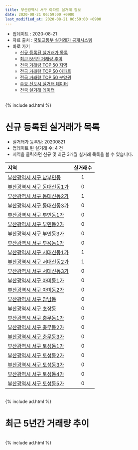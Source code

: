 ```yaml
---
title: 부산광역시 서구 아파트 실거래 정보
date: 2020-08-21 06:59:00 +0900
last_modified_at: 2020-08-21 06:59:00 +0900
---
```


* 업데이트 : 2020-08-21
* 자료 출처 : [국토교통부 실거래가 공개시스템](http://rt.molit.go.kr)
* 바로 가기
    * [신규 등록된 실거래가 목록](#신규-등록된-실거래가-목록)
    * [최근 5년간 거래량 추이](#최근-5년간-거래량-추이)
    * [전국 거래량 TOP 50 지역](https://inasie.github.io/apt-trade-info/최근-3개월-전국에서-가장-거래가-많이-발생한-지역)
    * [전국 거래량 TOP 50 아파트](https://inasie.github.io/apt-trade-info/최근-3개월-전국에서-가장-거래가-많이-발생한-아파트)
    * [전국 거래량 TOP 50 분양권](https://inasie.github.io/apt-trade-info/최근-3개월-전국에서-가장-거래가-많이-발생한-분양권)
    * [주요 신도시 실거래 데이터](https://inasie.github.io/apt-trade-info/주요-신도시)
    * [전국 실거래 데이터](https://inasie.github.io/apt-trade-info/전국)

<br>
{% include ad.html %}
<br>

# 신규 등록된 실거래가 목록
* 실거래가 등록일: 20200821
* 업데이트 된 실거래 수: 4 건
* 지역을 클릭하면 신규 및 최근 3개월 실거래 목록을 볼 수 있습니다.


|지역|실거래수|
|:---|:---:|
|[부산광역시 서구 남부민동](https://inasie.github.io/apt-trade-info/부산광역시-서구-남부민동)|1|
|[부산광역시 서구 동대신동1가](https://inasie.github.io/apt-trade-info/부산광역시-서구-동대신동1가)|0|
|[부산광역시 서구 동대신동2가](https://inasie.github.io/apt-trade-info/부산광역시-서구-동대신동2가)|1|
|[부산광역시 서구 동대신동3가](https://inasie.github.io/apt-trade-info/부산광역시-서구-동대신동3가)|0|
|[부산광역시 서구 부민동1가](https://inasie.github.io/apt-trade-info/부산광역시-서구-부민동1가)|0|
|[부산광역시 서구 부민동2가](https://inasie.github.io/apt-trade-info/부산광역시-서구-부민동2가)|0|
|[부산광역시 서구 부민동3가](https://inasie.github.io/apt-trade-info/부산광역시-서구-부민동3가)|0|
|[부산광역시 서구 부용동1가](https://inasie.github.io/apt-trade-info/부산광역시-서구-부용동1가)|0|
|[부산광역시 서구 서대신동1가](https://inasie.github.io/apt-trade-info/부산광역시-서구-서대신동1가)|1|
|[부산광역시 서구 서대신동2가](https://inasie.github.io/apt-trade-info/부산광역시-서구-서대신동2가)|1|
|[부산광역시 서구 서대신동3가](https://inasie.github.io/apt-trade-info/부산광역시-서구-서대신동3가)|0|
|[부산광역시 서구 아미동1가](https://inasie.github.io/apt-trade-info/부산광역시-서구-아미동1가)|0|
|[부산광역시 서구 아미동2가](https://inasie.github.io/apt-trade-info/부산광역시-서구-아미동2가)|0|
|[부산광역시 서구 암남동](https://inasie.github.io/apt-trade-info/부산광역시-서구-암남동)|0|
|[부산광역시 서구 초장동](https://inasie.github.io/apt-trade-info/부산광역시-서구-초장동)|0|
|[부산광역시 서구 충무동1가](https://inasie.github.io/apt-trade-info/부산광역시-서구-충무동1가)|0|
|[부산광역시 서구 충무동2가](https://inasie.github.io/apt-trade-info/부산광역시-서구-충무동2가)|0|
|[부산광역시 서구 충무동3가](https://inasie.github.io/apt-trade-info/부산광역시-서구-충무동3가)|0|
|[부산광역시 서구 토성동1가](https://inasie.github.io/apt-trade-info/부산광역시-서구-토성동1가)|0|
|[부산광역시 서구 토성동2가](https://inasie.github.io/apt-trade-info/부산광역시-서구-토성동2가)|0|
|[부산광역시 서구 토성동3가](https://inasie.github.io/apt-trade-info/부산광역시-서구-토성동3가)|0|
|[부산광역시 서구 토성동4가](https://inasie.github.io/apt-trade-info/부산광역시-서구-토성동4가)|0|
|[부산광역시 서구 토성동5가](https://inasie.github.io/apt-trade-info/부산광역시-서구-토성동5가)|0|


<br>
{% include ad.html %}
<br>

# 최근 5년간 거래량 추이


<div style="width:100%;">
    <canvas id="deal_progress" height="200"></canvas>
</div>

<script>
new Chart(document.getElementById("deal_progress"), {
    type: 'line',
    data: {
        labels: ['201508','201509','201510','201511','201512','201601','201602','201603','201604','201605','201606','201607','201608','201609','201610','201611','201612','201701','201702','201703','201704','201705','201706','201707','201708','201709','201710','201711','201712','201801','201802','201803','201804','201805','201806','201807','201808','201809','201810','201811','201812','201901','201902','201903','201904','201905','201906','201907','201908','201909','201910','201911','201912','202001','202002','202003','202004','202005','202006','202007','202008'],
        datasets: [{
            label: '매매',
            pointRadius: 1,
            data: [54, 76, 82, 63, 50, 55, 159, 86, 90, 60, 82, 78, 67, 62, 96, 68, 51, 58, 80, 88, 161, 70, 76, 57, 48, 52, 49, 57, 43, 103, 72, 102, 100, 151, 69, 54, 60, 69, 85, 50, 90, 93, 68, 50, 63, 69, 55, 51, 64, 71, 156, 263, 220, 117, 121, 129, 120, 195, 220, 127, 29],
            borderColor: "rgba(255, 201, 14, 1)",
            backgroundColor: "rgba(255, 201, 14, 0.5)",
            fill: false,
            lineTension: 0
        },{
            label: '전월세',
            pointRadius: 1,
            data: [59, 19, 41, 30, 29, 42, 66, 59, 35, 24, 17, 19, 33, 20, 33, 33, 35, 37, 54, 36, 44, 28, 35, 43, 99, 25, 31, 22, 25, 49, 82, 73, 62, 60, 67, 74, 86, 62, 55, 50, 58, 88, 94, 48, 48, 25, 57, 34, 98, 46, 51, 42, 57, 43, 72, 51, 44, 97, 80, 65, 16],
            borderColor: "rgba(0, 141, 185, 1)",
            backgroundColor: "rgba(0, 141, 185, 0.5)",
            fill: false,
            lineTension: 0
        }
        ]
    },
    options: {
        responsive: true,
        title: {
            display: false
        },
        tooltips: {
            mode: 'index',
            intersect: false
        },
        hover: {
            mode: 'nearest',
            intersect: true
        },
        scales: {
            xAxes: [{
                display: true,
                scaleLabel: {
                    display: true,
                    labelString: '년/월'
                }
            }],
            yAxes: [{
                display: true,
                ticks: {
                    suggestedMin: 0,
                },
                scaleLabel: {
                    display: true,
                    labelString: '실거래 수'
                }
            }]
        }
    }
});

</script>


<br>
{% include ad.html %}
<br>

